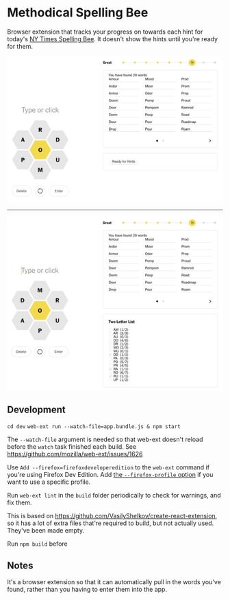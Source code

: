 # Methodical Spelling Bee

Browser extension that tracks your progress on towards each hint for today's [NY Times Spelling Bee](https://www.nytimes.com/puzzles/spelling-bee). It doesn't show the hints until you're ready for them.

![Ícreenshot when first loads. A "ready for hints" button is displayed](.github/screenshot-not-ready.png)

<hr>

![Ícreenshot after clicking the "ready" button. Then hints are displayed with a checkbox and count for each](.github/screenshot-ready.png)

## Development

`cd dev`
`web-ext run --watch-file=app.bundle.js & npm start`

The `--watch-file` argument is needed so that web-ext doesn't reload before the `watch` task finished each build. See https://github.com/mozilla/web-ext/issues/1626

Use `Add --firefox=firefoxdeveloperedition` to the `web-ext` command if you're using Firefox Dev Edition.
Add [the `--firefox-profile` option](https://extensionworkshop.com/documentation/develop/getting-started-with-web-ext/) if you want to use a specific profile.

Run `web-ext lint` in the `build` folder periodically to check for warnings, and fix them.

This is based on https://github.com/VasilyShelkov/create-react-extension, so it has a lot of extra files that're required to build, but not actually used. They've been made empty.

Run `npm build` before


## Notes

It's a browser extension so that it can automatically pull in the words you've found, rather than you having to enter them into the app.

